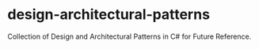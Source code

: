 # design-architectural-patterns
Collection of Design and Architectural Patterns in C# for Future Reference.
